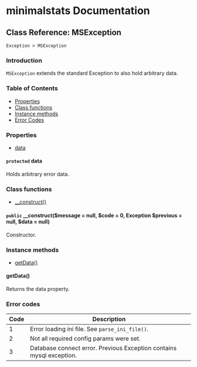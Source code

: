 # minimalstats Documentation

## Class Reference: MSException

`Exception > MSException`

### Introduction

`MSException` extends the standard Exception to also hold arbitrary data.

### Table of Contents
* [Properties](#properties)
* [Class functions](#class-functions)
* [Instance methods](#instance-methods)
* [Error Codes](#error-codes)

### Properties

* [data](#protected-data)

#### `protected` data
Holds arbitrary error data.

### Class functions

* [__construct()](#public-constructmessage--null-code--0-exception-previous--null-data--null)

#### `public` __construct($message = null, $code = 0, Exception $previous = null, $data = null)

Constructor. 

### Instance methods

* [getData()](#getdata)

#### getData()
Returns the data property.

### Error codes

Code | Description
---|---
1|Error loading ini file. See `parse_ini_file()`.
2|Not all required config params were set.
3|Database connect error. Previous Exception contains mysql exception.
